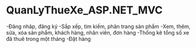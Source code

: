 # QuanLyThueXe_ASP.NET_MVC
-Đăng nhâp, đăng ký
-Sắp xếp, tìm kiếm, phân trang sản phẩm
-Xem, thêm, sửa, xóa sản phẩm, khách hàng, nhân viên, đơn hàng
-Thống kê tổng số xe đã thuê trong một tháng
-Đặt hàng
